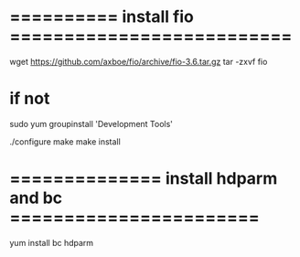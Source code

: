 
# ========== install fio  ==========================
wget https://github.com/axboe/fio/archive/fio-3.6.tar.gz
tar -zxvf fio

# if not

sudo yum groupinstall 'Development Tools'

./configure
 make
 make install

# ============== install hdparm and bc =======================

yum install bc hdparm

